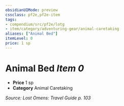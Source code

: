 ```yaml
---
obsidianUIMode: preview
cssclass: pf2e,pf2e-item
tags:
- compendium/src/pf2e/lotg
- item/category/adventuring-gear/animal-caretaking
aliases: ["Animal Bed"]
itemLevel: 0
price: 1 sp
---
```

# Animal Bed *Item 0*  

- **Price** 1 sp
- **Category** Animal Caretaking



*Source: Lost Omens: Travel Guide p. 103*